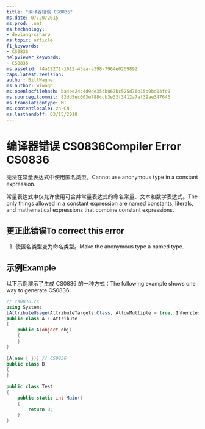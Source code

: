 ```yaml
---
title: "编译器错误 CS0836"
ms.date: 07/20/2015
ms.prod: .net
ms.technology:
- devlang-csharp
ms.topic: article
f1_keywords:
- CS0836
helpviewer_keywords:
- CS0836
ms.assetid: 74a12271-1612-45aa-a398-7964e0269892
caps.latest.revision: 
author: BillWagner
ms.author: wiwagn
ms.openlocfilehash: ba4ee24c4d9de354b867bc525d76b15b9bd04fc9
ms.sourcegitcommit: 83dd5ec003e788ccb3e33f3412a7af39ae347646
ms.translationtype: MT
ms.contentlocale: zh-CN
ms.lasthandoff: 03/15/2018
---
```

# <a name="compiler-error-cs0836"></a><span data-ttu-id="f603d-102">编译器错误 CS0836</span><span class="sxs-lookup"><span data-stu-id="f603d-102">Compiler Error CS0836</span></span>
<span data-ttu-id="f603d-103">无法在常量表达式中使用匿名类型。</span><span class="sxs-lookup"><span data-stu-id="f603d-103">Cannot use anonymous type in a constant expression.</span></span>  
  
 <span data-ttu-id="f603d-104">常量表达式中仅允许使用可合并常量表达式的命名常量、文本和数学表达式。</span><span class="sxs-lookup"><span data-stu-id="f603d-104">The only things allowed in a constant expression are named constants, literals, and mathematical expressions that combine constant expressions.</span></span>  
  
## <a name="to-correct-this-error"></a><span data-ttu-id="f603d-105">更正此错误</span><span class="sxs-lookup"><span data-stu-id="f603d-105">To correct this error</span></span>  
  
1.  <span data-ttu-id="f603d-106">使匿名类型变为命名类型。</span><span class="sxs-lookup"><span data-stu-id="f603d-106">Make the anonymous type a named type.</span></span>  
  
## <a name="example"></a><span data-ttu-id="f603d-107">示例</span><span class="sxs-lookup"><span data-stu-id="f603d-107">Example</span></span>  
 <span data-ttu-id="f603d-108">以下示例演示了生成 CS0836 的一种方式：</span><span class="sxs-lookup"><span data-stu-id="f603d-108">The following example shows one way to generate CS0836:</span></span>  
  
```csharp  
// cs0836.cs  
using System;  
[AttributeUsage(AttributeTargets.Class, AllowMultiple = true, Inherited = false)]  
public class A : Attribute  
{  
    public A(object obj)  
    {  
    }  
}  
  
[A(new { })] // CS0836  
public class B  
{  
}  
  
public class Test  
{  
    public static int Main()  
    {          
        return 0;  
    }  
}  
```
